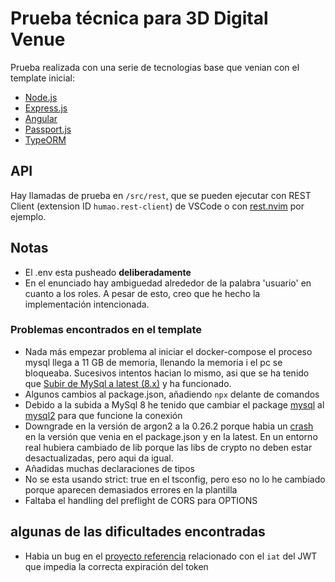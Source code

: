
# Prueba técnica para 3D Digital Venue

Prueba realizada con una serie de tecnologias base que venian con el template inicial:

- [Node.js](https://nodejs.org/es)
- [Express.js](https://expressjs.com/)
- [Angular](https://angular.io/)
- [Passport.js](https://www.passportjs.org/)
- [TypeORM](https://typeorm.io/)

## API

Hay llamadas de prueba en `/src/rest`, que se pueden ejecutar con REST Client (extension ID `humao.rest-client`) de VSCode o con [rest.nvim](https://github.com/rest-nvim/rest.nvim) por ejemplo.

## Notas

- El .env esta pusheado **deliberadamente**
- En el enunciado hay ambiguedad alrededor de la palabra 'usuario' en cuanto a los roles. A pesar de esto, creo que he hecho la implementación intencionada.


### Problemas encontrados en el template

- Nada más empezar problema al iniciar el docker-compose el proceso mysql llega a 11 GB de memoria, llenando la memoria i el pc se bloqueaba. Sucesivos intentos hacian lo mismo, asi que se ha tenido que [Subir de MySql a latest (8.x)](https://stackoverflow.com/questions/42482817/node-js-argon2-password-hash-crashes-app-after-reaching-100-of-cpu) y ha funcionado. 
- Algunos cambios al package.json, añadiendo `npx` delante de comandos
- Debido a la subida a MySql 8 he tenido que cambiar el package [mysql](https://www.npmjs.com/package/mysql) al [mysql2](https://www.npmjs.com/package/mysql2) para que funcione la conexión
- Downgrade en la versión de argon2 a la 0.26.2 porque habia un [crash](https://stackoverflow.com/questions/52815608/er-not-supported-auth-mode-client-does-not-support-authentication-protocol-requ) en la versión que venia en el package.json y en la latest. En un entorno real hubiera cambiado de lib porque las libs de crypto no deben estar desactualizadas, pero aqui da igual.
- Añadidas muchas declaraciones de tipos
- No se esta usando strict: true en el tsconfig, pero eso no lo he cambiado porque aparecen demasiados errores en la plantilla
- Faltaba el handling del preflight de CORS para OPTIONS

## algunas de las dificultades encontradas

- Habia un bug en el [proyecto referencia](https://github.com/zachgoll/express-jwt-authentication-starter.git) relacionado con el `iat` del JWT que impedia la correcta expiración del token

